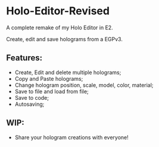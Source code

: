 # Holo-Editor-Revised
A complete remake of my Holo Editor in E2.

Create, edit and save holograms from a EGPv3. 

## Features:
  * Create, Edit and delete multiple holograms;
  * Copy and Paste holograms;
  * Change hologram position, scale, model, color, material;
  * Save to file and load from file;
  * Save to code;
  * Autosaving;
  
## WIP:
  * Share your hologram creations with everyone!
